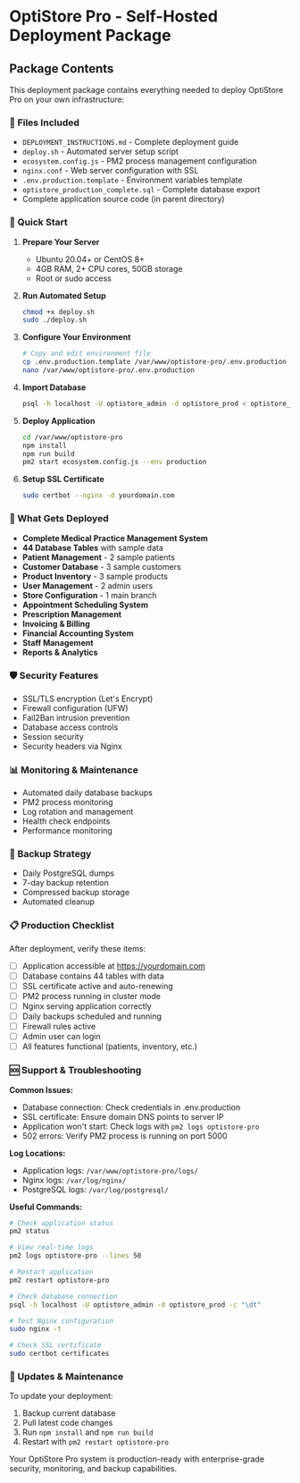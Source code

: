 # OptiStore Pro - Self-Hosted Deployment Package

## Package Contents
This deployment package contains everything needed to deploy OptiStore Pro on your own infrastructure:

### 📁 Files Included
- `DEPLOYMENT_INSTRUCTIONS.md` - Complete deployment guide
- `deploy.sh` - Automated server setup script  
- `ecosystem.config.js` - PM2 process management configuration
- `nginx.conf` - Web server configuration with SSL
- `.env.production.template` - Environment variables template
- `optistore_production_complete.sql` - Complete database export
- Complete application source code (in parent directory)

### 🚀 Quick Start

1. **Prepare Your Server**
   - Ubuntu 20.04+ or CentOS 8+
   - 4GB RAM, 2+ CPU cores, 50GB storage
   - Root or sudo access

2. **Run Automated Setup**
   ```bash
   chmod +x deploy.sh
   sudo ./deploy.sh
   ```

3. **Configure Your Environment**
   ```bash
   # Copy and edit environment file
   cp .env.production.template /var/www/optistore-pro/.env.production
   nano /var/www/optistore-pro/.env.production
   ```

4. **Import Database**
   ```bash
   psql -h localhost -U optistore_admin -d optistore_prod < optistore_production_complete.sql
   ```

5. **Deploy Application**
   ```bash
   cd /var/www/optistore-pro
   npm install
   npm run build
   pm2 start ecosystem.config.js --env production
   ```

6. **Setup SSL Certificate**
   ```bash
   sudo certbot --nginx -d yourdomain.com
   ```

### 🔧 What Gets Deployed
- **Complete Medical Practice Management System**
- **44 Database Tables** with sample data
- **Patient Management** - 2 sample patients
- **Customer Database** - 3 sample customers  
- **Product Inventory** - 3 sample products
- **User Management** - 2 admin users
- **Store Configuration** - 1 main branch
- **Appointment Scheduling System**
- **Prescription Management**
- **Invoicing & Billing**
- **Financial Accounting System**
- **Staff Management**
- **Reports & Analytics**

### 🛡️ Security Features
- SSL/TLS encryption (Let's Encrypt)
- Firewall configuration (UFW)
- Fail2Ban intrusion prevention
- Database access controls
- Session security
- Security headers via Nginx

### 📊 Monitoring & Maintenance
- Automated daily database backups
- PM2 process monitoring
- Log rotation and management
- Health check endpoints
- Performance monitoring

### 💾 Backup Strategy
- Daily PostgreSQL dumps
- 7-day backup retention
- Compressed backup storage
- Automated cleanup

### 📋 Production Checklist
After deployment, verify these items:

- [ ] Application accessible at https://yourdomain.com
- [ ] Database contains 44 tables with data
- [ ] SSL certificate active and auto-renewing
- [ ] PM2 process running in cluster mode
- [ ] Nginx serving application correctly
- [ ] Daily backups scheduled and running
- [ ] Firewall rules active
- [ ] Admin user can login
- [ ] All features functional (patients, inventory, etc.)

### 🆘 Support & Troubleshooting

**Common Issues:**
- Database connection: Check credentials in .env.production
- SSL certificate: Ensure domain DNS points to server IP
- Application won't start: Check logs with `pm2 logs optistore-pro`
- 502 errors: Verify PM2 process is running on port 5000

**Log Locations:**
- Application logs: `/var/www/optistore-pro/logs/`
- Nginx logs: `/var/log/nginx/`
- PostgreSQL logs: `/var/log/postgresql/`

**Useful Commands:**
```bash
# Check application status
pm2 status

# View real-time logs
pm2 logs optistore-pro --lines 50

# Restart application
pm2 restart optistore-pro

# Check database connection
psql -h localhost -U optistore_admin -d optistore_prod -c "\dt"

# Test Nginx configuration
sudo nginx -t

# Check SSL certificate
sudo certbot certificates
```

### 🔄 Updates & Maintenance
To update your deployment:
1. Backup current database
2. Pull latest code changes
3. Run `npm install` and `npm run build`
4. Restart with `pm2 restart optistore-pro`

Your OptiStore Pro system is production-ready with enterprise-grade security, monitoring, and backup capabilities.